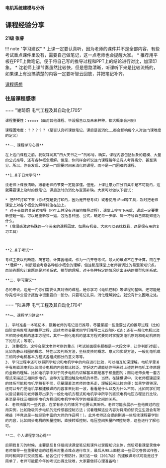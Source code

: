 **电机系统建模与分析**

## 课程经验分享

**21级 张睿** 

!!! note "学习建议"
    * 上课一定要认真听，因为老师的课件并不是全部内容，有些考试重点课件里没有，需要自己做笔记，这一点老师也会提醒大家。
    * 推荐用平板在PPT上做笔记，便于将自己写的推导过程和PPT上的结论进行对比，加深印象。
    * 沈老师上课节奏虽然比较快，但是思路清晰，听课听下来是比较流畅的，如果课上有没搞清楚的内容一定要听智云回放，并把笔记补齐。

[课程感想](电机系统建模与分析经验分享.pdf)

### 往届课程感想

=== "谢琦蔚 电气工程及其自动化1705"

    课程重要性：★★★★★（面对其他课程、毕设报告以及未来种种，都大概率会用到）

    课程困难度：？？？？？（是否认真听课做笔记，课后是否消化……都会影响每个人对这门课难度的定义）

    **一、课程学习心得**

    ​在上这门课程之前，我就耳闻其“四大天书之一”的称号。确实，课程内容包括抽象的建模、大量的公式推导、还有各种概念理解。但是，你同样会听说这门课程每年总有人考得高分，甚至满分。所以，你会发现，这是一门需要时间来消化的课程，而不是一门困难的课程。 

    **1.关于日常学习**

    ​沈老师上课很清晰，跟着老师的节奏一定能学懂。但是，上课注意力百分百集中是不可能的，这就需要课上及时的做笔记，课后及时的消化与查漏补缺。大家可以做以下尝试：
    
    * 把PPT打印下来（你终究是要打印的，因为是开卷考试）或者使用iPad等工具，及时把老师课堂上对各个概念的解释标注在边上。
    * 对于长篇的关系式推导（PPT上并没有详细地推导过程），课堂上抄写下来后，课后一定要重新整理一遍。可以是重新写一遍，包括各种图、公式，确定每一步骤、每一符号自己都能知道为什么。
    * (我很感激这特殊的一年带来的课程回放，如果有机会，大家可以去找找看，这是很有用的复习工具）

    

    **2.关于考试**

    ​考试主要以判断题、简答题、计算器组成。作为一门开卷考试，最大的难点不在于计算，而在于**理解**，判断题会考察各种细小概念的理解，但这都是课堂上老师强调过的易混淆知识点。而简答题和计算题则是对关系式、模型的理解，对于各种特定的情况给出正确的模型和关系式。

    **二、学习建议**

    ​总的来说，这是一门你们需要认真对待的课程，是你学习《电机控制》等课程的基础，还可能是你完成毕业设计报告中很重要的一部分。只要笔记扎实，消化理解到位，就没有什么困难之处。

=== "陆进萍 电气工程及其自动化1704"

    **一、课程学习建议**

    1. 平时准备一本笔记本，跟着老师的笔记进行推导，尽量掌握一些重要公式的推导过程（比如四阶龙格库塔法的推导过程，后续老师会要求同学们推导二元四阶R-K法；还有一般化电机以及三相同步电机的基本方程式，其中一般化电机的基本方程式要同时掌握发电机原则和电动机原则下的形式；等等）。
    2. 注重概念。这将会是沈老师考察的重点（考试前面很多题都是一大段文字，让你判断对错）。比如伪静止线圈的概念、特性以及判断方法，坐标变换的概念、意义和实现方法，一般化电机或三相同步电机基本方程式各组成部分的意义等等。
    3. 学习过程中还可以将所学知识和电机学中的内容进行比较，可以相互加深理解。电机学里关于有刷直流电机以及同步电机的内容都比较泛，学好这门课能给你带来对上述两种电机工作原理的全新的理解。比如电机学中对于同步电机的讲解基本都是基于相量图的；而沈老师会用一套方程式来描述三相同步电机，这种方法更加触及电机的本质。当然，在建模课中，沈老师搭建起来的体系可能和电机学稍有不同，尽量跟着沈老师的体系走，理解起来比较方便；如果学得够深，还可以专门把电机学和建模课的内容拿来比较一波，看看是什么以及为什么不同。比如同学们可以尝试着将沈老师推导出来的一般化电机方程式和电机学中所学的直流电机电压方程进行比较，甚至是寻找三相同步电机方程组和电机学中所学的相量图之间的关系。
    4. 老师拓展的一些内容，在学有余力的情况下也要认真听听。老师可能会展示一些他做过的应用实例，比如隐极同步电机的无传感器控制方法；试着理解这些内容对将来的研究生生涯会有所裨益（毕竟这是一位经验丰富的大师的作品啊！）。此外老师还会提前剧透一些后续课程要学到的内容，比如同步电机的矢量控制，直接转矩控制，电压空间矢量PWM控制等，这些进行了解也可。

    **二、个人课程学习心得**

    ​后期我复习的时候，主要是反复仔细阅读课堂笔记和课件以掌握知识主体，然后观看课堂录像中老师推导一些重要结论的过程来对重点难点进行攻关，最后从98上面挖出一些回忆卷尝试作答，同时和同学们交流答案。给各位打个预防针，我们这一级（2017级）的建模课考试可能是过于简单了，老师可能把今年的考试出得比较难，大家要做好心理准备哈！